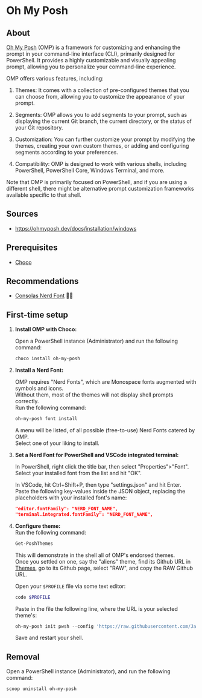 # Oh My Posh

## About
[Oh My Posh](https://ohmyposh.dev/) (OMP) is a framework for customizing and enhancing the prompt in your command-line interface (CLI), primarily designed for PowerShell. It provides a highly customizable and visually appealing prompt, allowing you to personalize your command-line experience.

OMP offers various features, including:

1. Themes: It comes with a collection of pre-configured themes that you can choose from, allowing you to customize the appearance of your prompt.

1. Segments: OMP allows you to add segments to your prompt, such as displaying the current Git branch, the current directory, or the status of your Git repository.

1. Customization: You can further customize your prompt by modifying the themes, creating your own custom themes, or adding and configuring segments according to your preferences.

1. Compatibility: OMP is designed to work with various shells, including PowerShell, PowerShell Core, Windows Terminal, and more.

Note that OMP is primarily focused on PowerShell, and if you are using a different shell, there might be alternative prompt customization frameworks available specific to that shell.

## Sources
* https://ohmyposh.dev/docs/installation/windows

## Prerequisites
* [Choco](https://github.com/yuval-ro/guides/blob/master/choco/choco.md)

## Recommendations
* [Consolas Nerd Font](https://github.com/wclr/my-nerd-fonts/blob/master/Consolas%20NF/Consolas%20Nerd%20Font%20Complete%20Mono%20Windows%20Compatible.ttf) 🏴‍☠️

## First-time setup

1. **Install OMP with Choco:**

    Open a PowerShell instance (Administrator) and run the following command:
    ```powershell
    choco install oh-my-posh
    ```

1. **Install a Nerd Font:**

    OMP requires "Nerd Fonts", which are Monospace fonts augmented with symbols and icons.  
    Without them, most of the themes will not display shell prompts correctly.  
    Run the following command:
    ```powershell
    oh-my-posh font install
    ```
    A menu will be listed, of all possible (free-to-use) Nerd Fonts catered by OMP.  
    Select one of your liking to install.

1. **Set a Nerd Font for PowerShell and VSCode integrated terminal:**

    In PowerShell, right click the title bar, then select "Properties">"Font".  
    Select your installed font from the list and hit "OK".  

    In VSCode, hit Ctrl+Shift+P, then type "settings.json" and hit Enter.  
    Paste the following key-values inside the JSON object, replacing the placeholders with your installed font's name:  
    ```json
    "editor.fontFamily": "NERD_FONT_NAME",
    "terminal.integrated.fontFamily": "NERD_FONT_NAME",
    ```

1. **Configure theme:**  
    Run the following command:
    ```PowerShell
    Get-PoshThemes
    ```
    This will demonstrate in the shell all of OMP's endorsed themes.  
    Once you settled on one, say the "aliens" theme, find its Github URL in [Themes](https://ohmyposh.dev/docs/themes), go to its Github page, select "RAW", and copy the RAW Github URL.

    Open your `$PROFILE` file via some text editor:
    ```powershell
    code $PROFILE
    ```

    Paste in the file the following line, where the URL is your selected theme's:
    ```PowerShell
    oh-my-posh init pwsh --config 'https://raw.githubusercontent.com/JanDeDobbeleer/oh-my-posh/main/themes/aliens.omp.json' | Invoke-Expression
    ```
    
    Save and restart your shell.

## Removal
Open a PowerShell instance (Administrator), and run the following command:
```powershell
scoop uninstall oh-my-posh
```
